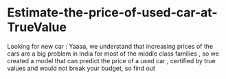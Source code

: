 # Estimate-the-price-of-used-car-at-TrueValue
Looking for new car : Yaaaa, we understand that increasing prices of the cars are a big problem in India for most of the middle class families , so we created a model that can predict the price of a used car , certified by true values and would not break your budget, so find out 
